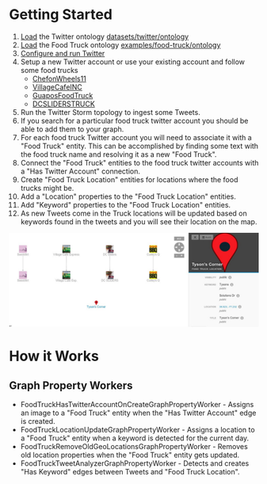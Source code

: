 Getting Started
===============

1. [Load](https://github.com/lumifyio/lumify/blob/master/docs/setup-centos-6.5.md#upload-the-dev-ontology) the Twitter ontology [datasets/twitter/ontology](https://github.com/lumifyio/lumify/tree/master/datasets/twitter/ontology)
1. [Load](https://github.com/lumifyio/lumify/blob/master/docs/setup-centos-6.5.md#upload-the-dev-ontology) the Food Truck ontology [examples/food-truck/ontology](https://github.com/lumifyio/lumify/tree/master/examples/food-truck/ontology) 
1. [Configure and run Twitter](https://github.com/lumifyio/lumify/tree/master/datasets/twitter)
1. Setup a new Twitter account or use your existing account and follow some food trucks
   - [ChefonWheels11](https://twitter.com/ChefonWheels11)
   - [VillageCafeINC](https://twitter.com/VillageCafeINC)
   - [GuaposFoodTruck](https://twitter.com/GuaposFoodTruck)
   - [DCSLIDERSTRUCK](https://twitter.com/DCSLIDERSTRUCK)
1. Run the Twitter Storm topology to ingest some Tweets.
1. If you search for a particular food truck twitter account you should be able to add them to your graph.
1. For each food truck Twitter account you will need to associate it with a "Food Truck" entity.
   This can be accomplished by finding some text with the food truck name and resolving it as a new
   "Food Truck".
1. Connect the "Food Truck" entities to the food truck twitter accounts with a "Has Twitter Account" connection.
1. Create "Food Truck Location" entities for locations where the food trucks might be.
1. Add a "Location" properties to the "Food Truck Location" entities.
1. Add "Keyword" properties to the "Food Truck Location" entities.
1. As new Tweets come in the Truck locations will be updated based on keywords found in the tweets and you
   will see their location on the map.

![With Keywords](docs/graph-screen-with-keywords.jpg)

How it Works
============

Graph Property Workers
----------------------

- FoodTruckHasTwitterAccountOnCreateGraphPropertyWorker - Assigns an image to a "Food Truck" entity when
  the "Has Twitter Account" edge is created.
- FoodTruckLocationUpdateGraphPropertyWorker - Assigns a location to a "Food Truck" entity when a keyword
  is detected for the current day.
- FoodTruckRemoveOldGeoLocationsGraphPropertyWorker - Removes old location properties when the "Food Truck"
  entity gets updated.
- FoodTruckTweetAnalyzerGraphPropertyWorker - Detects and creates "Has Keyword" edges between Tweets and
  "Food Truck Location".
